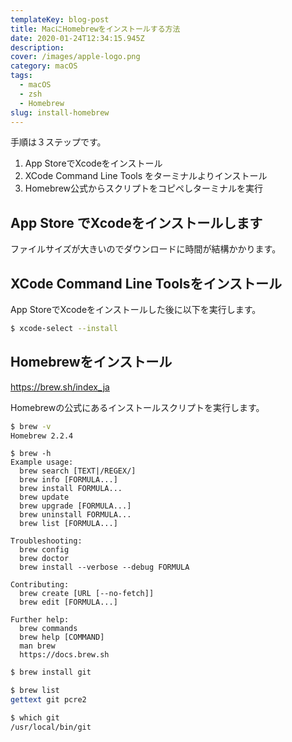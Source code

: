 ```yaml
---
templateKey: blog-post
title: MacにHomebrewをインストールする方法
date: 2020-01-24T12:34:15.945Z
description: 
cover: /images/apple-logo.png
category: macOS
tags:
  - macOS
  - zsh
  - Homebrew
slug: install-homebrew
---
```


手順は３ステップです。

1. App StoreでXcodeをインストール
2. XCode Command Line Tools をターミナルよりインストール
3. Homebrew公式からスクリプトをコピペしターミナルを実行

## App Store でXcodeをインストールします

ファイルサイズが大きいのでダウンロードに時間が結構かかります。

## XCode Command Line Toolsをインストール

App StoreでXcodeをインストールした後に以下を実行します。

```sh
$ xcode-select --install
```

## Homebrewをインストール

https://brew.sh/index_ja

Homebrewの公式にあるインストールスクリプトを実行します。

```sh
$ brew -v
Homebrew 2.2.4
```


```
$ brew -h
Example usage:
  brew search [TEXT|/REGEX/]
  brew info [FORMULA...]
  brew install FORMULA...
  brew update
  brew upgrade [FORMULA...]
  brew uninstall FORMULA...
  brew list [FORMULA...]

Troubleshooting:
  brew config
  brew doctor
  brew install --verbose --debug FORMULA

Contributing:
  brew create [URL [--no-fetch]]
  brew edit [FORMULA...]

Further help:
  brew commands
  brew help [COMMAND]
  man brew
  https://docs.brew.sh
```

```sh
$ brew install git
```

```sh
$ brew list
gettext	git	pcre2
```

```sh
$ which git
/usr/local/bin/git
```
